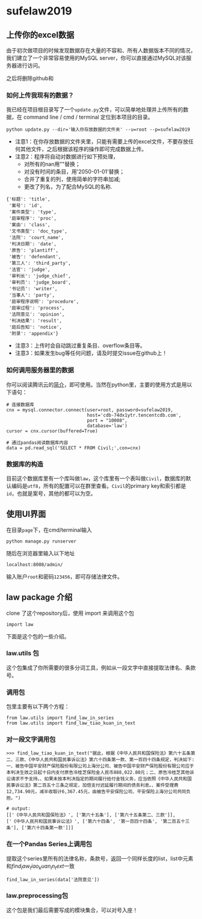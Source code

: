 # sufelaw2019

## 上传你的excel数据
由于初次做项目的时候发现数据存在大量的不容和、所有人数据版本不同的情况，我们建立了一个非常容易使用的MySQL server，你可以直接通过MySQL对该服务器进行访问。

之后将删除github和
### 如何上传我现有的数据？
我已经在项目根目录写了一个`update.py`文件，可以简单地处理并上传所有的数据，在 command line / cmd / terminal 定位到本项目的目录。
```
python update.py --dir='输入你存放数据的文件夹' --u=root --p=sufelaw2019
```
- 注意1：在你存放数据的文件夹里，只能有需要上传的excel文件，不要存放任何其他文件，之后根据该程序的操作即可完成数据上传。
- 注意2：程序将自动对数据进行如下预处理，
  - 对所有的nan用""替换；
  - 对没有时间的条目，用'2050-01-01'替换；
  - 合并了重复的列，使用简单的字符串加减;
  - 更改了列名，为了配合MySQL的名称.
```
{'标题': 'title',
 '案号': 'id',
 '案件类型': 'type',
 '庭审程序': 'proc',
 '案由': 'class',
 '文书类型': 'doc_type',
 '法院': 'court_name',
 '判决日期': 'date',
 '原告': 'plantiff',
 '被告': 'defendant',
 '第三人': 'third_party',
 '法官': 'judge',
 '审判长': 'judge_chief',
 '审判员': 'judge_board',
 '书记员': 'writer',
 '当事人': 'party',
 '庭审程序说明': 'procedure',
 '庭审过程': 'process',
 '法院意见': 'opinion',
 '判决结果': 'result',
 '庭后告知': 'notice',
 '附录': 'appendix'}
```
- 注意3：上传时会自动跳过重复条目、overflow条目等。
- 注意3：如果发生bug等任何问题，请及时提交issue在github上！

### 如何调用服务器里的数据
你可以阅读腾讯云的[简介](https://cloud.tencent.com/document/product/236/3130)，即可使用。当然在python里，主要的使用方式是用以下语句：
```
# 连接数据库
cnx = mysql.connector.connect(user=root, password=sufelaw2019,
                              host='cdb-74dx1ytr.tencentcdb.com',
                              port = "10008",
                              database='law')
cursor = cnx.cursor(buffered=True)

# 通过pandas阅读数据库内容
data = pd.read_sql('SELECT * FROM Civil;',con=cnx)
```
### 数据库的构造
目前这个数据库里有一个库叫做`law`，这个库里有一个表叫做`Civil`，数据库的默认编码是`utf8`，所有的配置可以在群里查看。`Civil`的primary key和索引都是`id`，也就是案号，其他的都可以为空。


## 使用UI界面

在目录`page`下，在cmd/terminal输入
```
python manage.py runserver
```
随后在浏览器里输入以下地址
```
localhost:8008/admin/
```
输入账户`root`和密码`123456`，即可存储法律文件。

## law package 介绍

clone 了这个repository后，使用 import 来调用这个包
~~~
import law
~~~

下面是这个包的一些介绍。

### law.utils 包

这个包集成了你所需要的很多分词工具，例如从一段文字中直接提取法律名、条款号。

### 调用包
包里主要有以下两个方程：
~~~
from law.utils import find_law_in_series
from law.utils import find_law_tiao_kuan_in_text
~~~

### 对一段文字调用包
~~~
>>> find_law_tiao_kuan_in_text("据此，根据《中华人民共和国保险法》第六十五条第二、三款、《中华人民共和国民事诉讼法》第六十四条第一款、第一百四十四条规定，判决如下:一、被告中国平安财产保险股份有限公司上海分公司、被告中国平安财产保险股份有限公司应于本判决生效之日起十日内支付原告冷桂芝保险金人民币888,022.80元；二、原告冷桂芝其他诉讼请求不予支持。、如果未按本判决指定的期间履行给付金钱义务，应当依照《中华人民共和国民事诉讼法》第二百五十三条之规定，加倍支付迟延履行期间的债务利息。、案件受理费12,734.90元，减半收取计6,367.45元，由被告平安保险公司、平安保险上海分公司共同负担。")

# output:
[['《中华人民共和国保险法》', ['第六十五条'], ['第六十五条第二、三款']],
['《中华人民共和国民事诉讼法》', ['第六十四条', '第一百四十四条', '第二百五十三条'], ['第六十四条第一款']]]
~~~

### 在一个Pandas Series上调用包
提取这个series里所有的法律名称，条款号，返回一个同样长度的list，list中元素和$find_law_tiao_kuan_in_text$一致
~~~
find_law_in_series(data['法院意见'])
~~~

### law.preprocessing包

这个包是我们最后需要写成的模块集合，可以对号入座！
